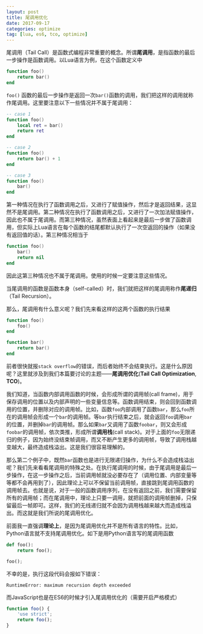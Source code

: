 ```yaml
---
layout: post
title: 尾调用优化
date: 2017-09-17
categories: optimize
tag: [lua, es6, tco, optimize]
---
```


尾调用（Tail Call）是函数式编程非常重要的概念。所谓**尾调用**，是指函数的最后一步操作是函数调用。以Lua语言为例，在这个函数定义中

```lua
function foo()
	return bar()
end
```

```foo()``` 函数的最后一步操作是返回一次```bar()```函数的调用，我们把这样的调用就称作尾调用。这里要注意以下一些情况并不属于尾调用：

```lua
-- case 1
function foo()
	local ret = bar()
	return ret
end

-- case 2
function foo()
	return bar() + 1
end

-- case 3
function foo()
	bar()
end
```
第一种情况在执行了函数调用之后，又进行了赋值操作，然后才是返回结果，这显然不是尾调用。第二种情况在执行了函数调用之后，又进行了一次加法赋值操作，因此也不属于尾调用。而第三种情况，虽然表面上看起来是最后一步做了函数调用，但实际上Lua语言在每个函数的结尾都默认执行了一次空返回的操作（如果没有返回值的话）。第三种情况相当于

```lua
function foo()
	bar()
	return nil
end
```
因此这第三种情况也不属于尾调用。使用的时候一定要注意这些情况。

当尾调用的函数是函数本身（self-called）时，我们就把这样的尾调用称作**尾递归**（Tail Recursion）。

那么，尾调用有什么意义呢？我们先来看这样的这两个函数的执行结果

```lua
function foo()
	foo()
end
```

```lua
function bar()
	return bar()
end
```
前者很快就报```stack overflow```的错误，而后者始终不会结束执行。这是什么原因呢？这里就涉及到我们本篇要讨论的主题——**尾调用优化**(**Tail Call Optimization**, **TCO**)。



我们知道，当函数内部调用函数的时候，会形成所谓的调用帧(call frame)，用于保存调用的位置以及内部声明的一些变量信息等。函数调用结束，则会回到函数调用的位置，并删除对应的调用帧。比如，函数```foo```内部调用了函数```bar```，那么```foo```所在的调用帧会形成一个```bar```的调用帧。等```bar```执行结束之后，就会返回```foo```调用```bar```的位置，并删掉```bar```的调用帧。那么如果```bar```又调用了函数```foobar```，则又会形成```foobar```的调用帧，依次类推，形成所谓**调用栈**(call stack)。对于上面的```foo```无限递归的例子，因为始终没结束帧调用，而又不断产生更多的调用帧，导致了调用栈越变越大，最终造成栈溢出。这是我们很容易理解的。

那么第二个例子中，既然```bar```函数也是进行无限递归操作，为什么不会造成栈溢出呢？我们先来看看尾调用的特殊之处。在执行尾调用的时候，由于尾调用是最后一步操作，在这一步操作之后，当前调用帧就没必要存在了（调用位置、内部变量等等都不会再用到了），因此理论上可以不保留当前调用帧，直接跳到尾调用函数的调用帧去。也就是说，对于一般的函数调用序列，在没有返回之前，我们需要保留所有的调用帧；而在尾调用中，理论上只要一调用，就把前面的调用帧删掉，只保留最后一帧即可。这样，我们的无线递归就不会因为调用栈越来越大而造成栈溢出。而这就是我们所说的尾调用优化。

前面我一直强调**理论上**，是因为尾调用优化并不是所有语言的特性。比如，Python语言就不支持尾调用优化。如下是用Python语言写的尾调用函数
```py
def foo():
    return foo();

foo();
```
不幸的是，执行这段代码会报如下错误：
```
RuntimeError: maximum recursion depth exceeded
```

而JavaScript也是在ES6的时候才引入尾调用优化的（需要开启严格模式）
```js
function foo() {
    'use strict';
    return foo();
}
```
